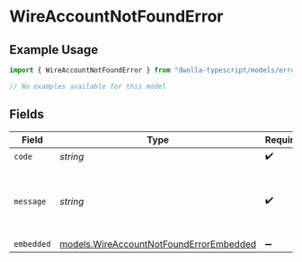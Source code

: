 # WireAccountNotFoundError

## Example Usage

```typescript
import { WireAccountNotFoundError } from "dwolla-typescript/models/errors";

// No examples available for this model
```

## Fields

| Field                                                                                       | Type                                                                                        | Required                                                                                    | Description                                                                                 | Example                                                                                     |
| ------------------------------------------------------------------------------------------- | ------------------------------------------------------------------------------------------- | ------------------------------------------------------------------------------------------- | ------------------------------------------------------------------------------------------- | ------------------------------------------------------------------------------------------- |
| `code`                                                                                      | *string*                                                                                    | :heavy_check_mark:                                                                          | N/A                                                                                         | ValidationError                                                                             |
| `message`                                                                                   | *string*                                                                                    | :heavy_check_mark:                                                                          | N/A                                                                                         | Validation error(s) present. See embedded errors list for more details.                     |
| `embedded`                                                                                  | [models.WireAccountNotFoundErrorEmbedded](../../models/wireaccountnotfounderrorembedded.md) | :heavy_minus_sign:                                                                          | N/A                                                                                         |                                                                                             |